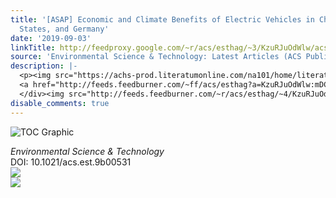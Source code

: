 ```yaml
---
title: '[ASAP] Economic and Climate Benefits of Electric Vehicles in China, the United
  States, and Germany'
date: '2019-09-03'
linkTitle: http://feedproxy.google.com/~r/acs/esthag/~3/KzuRJuOdWlw/acs.est.9b00531
source: 'Environmental Science & Technology: Latest Articles (ACS Publications)'
description: |-
  <p><img src="https://achs-prod.literatumonline.com/na101/home/literatum/publisher/achs/journals/content/esthag/0/esthag.ahead-of-print/acs.est.9b00531/20190902/images/medium/es9b00531_0005.gif" alt="TOC Graphic"/></p><div><cite>Environmental Science & Technology</cite></div><div>DOI: 10.1021/acs.est.9b00531</div><div class="feedflare">
  <a href="http://feeds.feedburner.com/~ff/acs/esthag?a=KzuRJuOdWlw:mDCqIlzMpAk:yIl2AUoC8zA"><img src="http://feeds.feedburner.com/~ff/acs/esthag?d=yIl2AUoC8zA" border="0"></img></a>
  </div><img src="http://feeds.feedburner.com/~r/acs/esthag/~4/KzuRJuOdWlw" ...
disable_comments: true
---
```

<p><img src="https://achs-prod.literatumonline.com/na101/home/literatum/publisher/achs/journals/content/esthag/0/esthag.ahead-of-print/acs.est.9b00531/20190902/images/medium/es9b00531_0005.gif" alt="TOC Graphic"/></p><div><cite>Environmental Science & Technology</cite></div><div>DOI: 10.1021/acs.est.9b00531</div><div class="feedflare">
<a href="http://feeds.feedburner.com/~ff/acs/esthag?a=KzuRJuOdWlw:mDCqIlzMpAk:yIl2AUoC8zA"><img src="http://feeds.feedburner.com/~ff/acs/esthag?d=yIl2AUoC8zA" border="0"></img></a>
</div><img src="http://feeds.feedburner.com/~r/acs/esthag/~4/KzuRJuOdWlw" ...